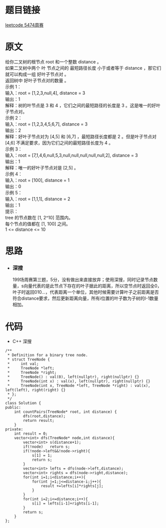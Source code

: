 # 题目链接
[leetcode 5474周赛](https://leetcode-cn.com/problems/number-of-good-leaf-nodes-pairs/)

# 原文
给你二叉树的根节点 root 和一个整数 distance 。  
如果二叉树中两个 叶 节点之间的 最短路径长度 小于或者等于 distance ，那它们就可以构成一组 好叶子节点对 。  
返回树中 好叶子节点对的数量 。  
示例 1：  
输入：root = [1,2,3,null,4], distance = 3  
输出：1  
解释：树的叶节点是 3 和 4 ，它们之间的最短路径的长度是 3 。这是唯一的好叶子节点对。  
示例 2：  
输入：root = [1,2,3,4,5,6,7], distance = 3  
输出：2  
解释：好叶子节点对为 [4,5] 和 [6,7] ，最短路径长度都是 2 。但是叶子节点对 [4,6] 不满足要求，因为它们之间的最短路径长度为 4 。  
示例 3：  
输入：root = [7,1,4,6,null,5,3,null,null,null,null,null,2], distance = 3  
输出：1  
解释：唯一的好叶子节点对是 [2,5] 。  
示例 4：  
输入：root = [100], distance = 1  
输出：0  
示例 5：  
输入：root = [1,1,1], distance = 2  
输出：1  
提示：  
tree 的节点数在 [1, 2^10] 范围内。  
每个节点的值都在 [1, 100] 之间。  
1 <= distance <= 10  

# 思路
- ### **深搜**
  199场周赛第三题，5分，没有做出来直接放弃；使用深搜，同时记录节点数量，s向量代表的是此节点下存在的叶子据此的距离，所以空节点时返回全0，叶子时返回010...，代表距离一个单位，其他时候需要计算叶子之前距离是否符合distance要求，然后更新距离向量，所有i位置的叶子数为子树的I-1数量相加。


# 代码
- C++ 深搜
```
/**
 * Definition for a binary tree node.
 * struct TreeNode {
 *     int val;
 *     TreeNode *left;
 *     TreeNode *right;
 *     TreeNode() : val(0), left(nullptr), right(nullptr) {}
 *     TreeNode(int x) : val(x), left(nullptr), right(nullptr) {}
 *     TreeNode(int x, TreeNode *left, TreeNode *right) : val(x), left(left), right(right) {}
 * };
 */
class Solution {
public:
    int countPairs(TreeNode* root, int distance) {
        dfs(root,distance);
        return result;
    }
private:
    int result = 0;
    vector<int> dfs(TreeNode* node,int distance){
        vector<int> s(distance+1);
        if(!node)   return s;
        if(!node->left&&!node->right){
            s[1] = 1;
            return s;
        }
        vector<int> lefts = dfs(node->left,distance);
        vector<int> rights = dfs(node->right,distance);
        for(int i=1;i<distance;i++){
            for(int j=1;j<=distance-i;j++){
                result +=lefts[i]*rights[j];
            }
        }
        for(int i=2;i<=distance;i++){
            s[i] = lefts[i-1]+rights[i-1];
        }
        return s;
    }
};
```